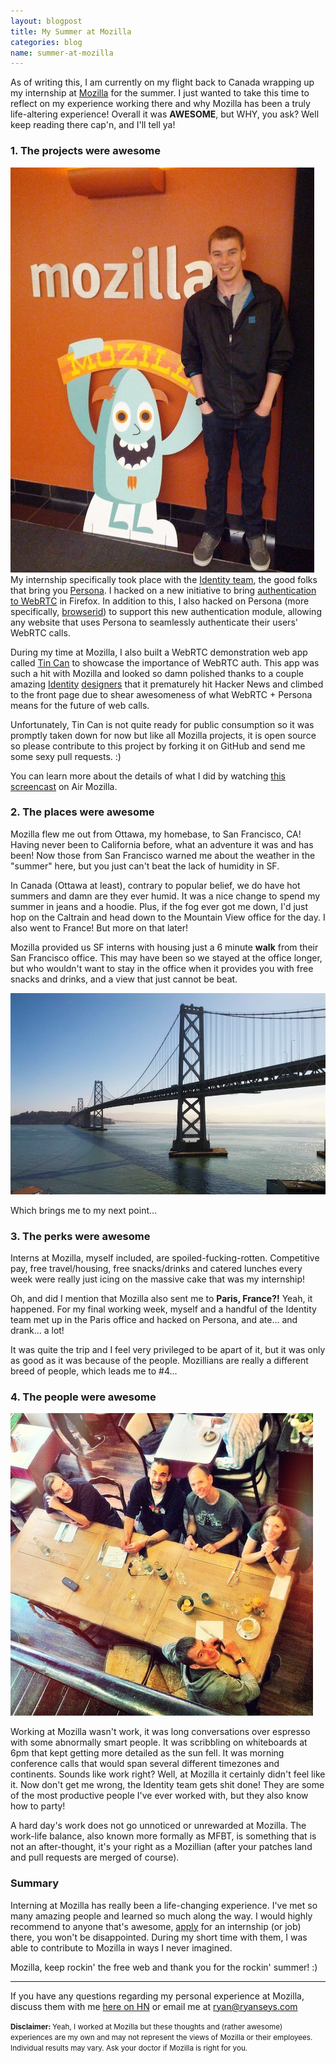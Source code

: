 ```yaml
---
layout: blogpost
title: My Summer at Mozilla
categories: blog
name: summer-at-mozilla
---
```


As of writing this, I am currently on my flight back to Canada wrapping up my internship at [Mozilla][mozilla] for the summer. I just wanted to take this time to reflect on my experience working there and why Mozilla has been a truly life-altering experience! Overall it was **AWESOME**, but WHY, you ask? Well keep reading there cap'n, and I'll tell ya!<!-- truncate_here -->

### 1. The projects were awesome

![MozillaandMe](/img/me-moz-sign.jpg)
My internship specifically took place with the [Identity team][identity-blog], the good folks that bring you [Persona][persona]. I hacked on a new initiative to bring [authentication to WebRTC][webrtc-auth] in Firefox. In addition to this, I also hacked on Persona (more specifically, [browserid][browserid]) to support this new authentication module, allowing any website that uses Persona to seamlessly authenticate their users' WebRTC calls.

During my time at Mozilla, I also built a WebRTC demonstration web app called [Tin Can][tincan-im] to showcase the importance of WebRTC auth. This app was such a hit with Mozilla and looked so damn polished thanks to a couple amazing [Identity][john-gruen] [designers][ryan-feeley] that it prematurely hit Hacker News and climbed to the front page due to shear awesomeness of what WebRTC + Persona means for the future of web calls.

Unfortunately, Tin Can is not quite ready for public consumption so it was promptly taken down for now but like all Mozilla projects, it is open source so please contribute to this project by forking it on GitHub and send me some sexy pull requests. :)

You can learn more about the details of what I did by watching [this screencast][air-moz-seys] on Air Mozilla.

### 2. The places were awesome

Mozilla flew me out from Ottawa, my homebase, to San Francisco, CA! Having never been to California before, what an adventure it was and has been! Now those from San Francisco warned me about the weather in the "summer" here, but you just can't beat the lack of humidity in SF.

In Canada (Ottawa at least), contrary to popular belief, we do have hot summers and damn are they ever humid. It was a nice change to spend my summer in jeans and a hoodie. Plus, if the fog ever got me down, I'd just hop on the Caltrain and head down to the Mountain View office for the day. I also went to France! But more on that later!

Mozilla provided us SF interns with housing just a 6 minute **walk** from their San Francisco office. This may have been so we stayed at the office longer, but who wouldn't want to stay in the office when it provides you with free snacks and drinks, and a view that just cannot be beat.

![pic](/img/bay-bridge.png)

Which brings me to my next point...

### 3. The perks were awesome

Interns at Mozilla, myself included, are spoiled-fucking-rotten. Competitive pay, free travel/housing, free snacks/drinks and catered lunches every week were really just icing on the massive cake that was my internship!

Oh, and did I mention that Mozilla also sent me to **Paris, France?!** Yeah, it happened. For my final working week, myself and a handful of the Identity team met up in the Paris office and hacked on Persona, and ate... and drank... a lot!

It was quite the trip and I feel very privileged to be apart of it, but it was only as good as it was because of the people. Mozillians are really a different breed of people, which leads me to #4...

### 4. The people were awesome

![MozParis](/img/moz-paris.jpg)

Working at Mozilla wasn't work, it was long conversations over espresso with some abnormally smart people. It was scribbling on whiteboards at 6pm that kept getting more detailed as the sun fell. It was morning conference calls that would span several different timezones and continents. Sounds like work right? Well, at Mozilla it certainly didn't feel like it. Now don't get me wrong, the Identity team gets shit done! They are some of the most productive people I've ever worked with, but they also know how to party!

A hard day's work does not go unnoticed or unrewarded at Mozilla. The work-life balance, also known more formally as MFBT, is something that is not an after-thought, it's your right as a Mozillian (after your patches land and pull requests are merged of course).

### Summary

Interning at Mozilla has really been a life-changing experience. I've met so many amazing people and learned so much along the way. I would highly recommend to anyone that's awesome, [apply][careers] for an internship (or job) there, you won't be disappointed. During my short time with them, I was able to contribute to Mozilla in ways I never imagined.

Mozilla, keep rockin' the free web and thank you for the rockin' summer! :)

- - -

If you have any questions regarding my personal experience at Mozilla, discuss them with me [here on HN][hn-link] or email me at [ryan@ryanseys.com][email]

<small><b>Disclaimer: </b>Yeah, I worked at Mozilla but these thoughts and (rather awesome) experiences are my own and may not represent the views of Mozilla or their employees. Individual results may vary. Ask your doctor if Mozilla is right for you.</small>

[mozilla]: https://www.mozilla.org/ "Mozilla"
[identity-blog]: http://identity.mozilla.com/ "Identity Team blog"
[persona]: https://login.persona.org "Persona"
[webrtc-auth]: http://dev.w3.org/2011/webrtc/editor/webrtc.html#identity "WebRTC Auth"
[browserid]: https://github.com/mozilla/browserid/ "browserid on GitHub"
[tincan-im]: https://github.com/mozilla/tincan/ "Tin Can"
[john-gruen]: https://github.com/johngruen/ "John Gruen"
[ryan-feeley]: http://ryanfeeley.com/ "Ryan Feeley"
[air-moz-seys]: https://air.mozilla.org/intern-presentation-seys/ "Persona + WebRTC = <3"
[hn-link]: # "Hacker News discussion"
[email]: mailto:ryan@ryanseys.com "Email me"
[careers]: https://careers.mozilla.org/ "Mozilla Careers"
